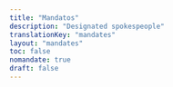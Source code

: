 ```yaml
---
title: "Mandatos"
description: "Designated spokespeople"
translationKey: "mandates"
layout: "mandates"
toc: false
nomandate: true
draft: false
---
```

